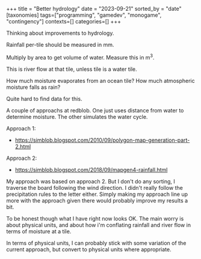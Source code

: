 +++
title = "Better hydrology"
date = "2023-09-21"
sorted_by = "date"
[taxonomies]
tags=["programming", "gamedev", "monogame", "contingency"]
contexts=[]
categories=[]
+++

Thinking about improvements to hydrology.

Rainfall per-tile should be measured in mm.

Multiply by area to get volume of water. Measure this in m<sup>3</sup>.

This is river flow at that tile, unless tile is a water tile.

How much moisture evaporates from an ocean tile? How much atmospheric moisture falls as rain?

Quite hard to find data for this.

A couple of approachs at redblob. One just uses distance from water to determine
moisture. The other simulates the water cycle.

Approach 1:

- https://simblob.blogspot.com/2010/09/polygon-map-generation-part-2.html

Approach 2:

- https://simblob.blogspot.com/2018/09/mapgen4-rainfall.html

My approach was based on approach 2. But I don't do any sorting, I traverse the
board following the wind direction. I didn't really follow the precipitation
rules to the letter either. Simply making my approach line up more with the
approach given there would probably improve my results a bit.

To be honest though what I have right now looks OK. The main worry is about
physical units, and about how i'm conflating rainfall and river flow in terms of
moisture at a tile.

In terms of physical units, I can probably stick with some variation of the
current approach, but convert to physical units where appropriate.